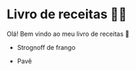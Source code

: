 # Livro de receitas :man_cook:



Olá! Bem vindo ao meu livro de receitas :wave:



- Strognoff de frango

- Pavê

  